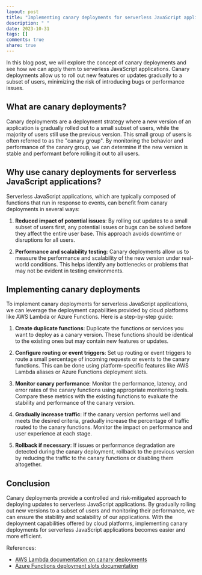 ```yaml
---
layout: post
title: "Implementing canary deployments for serverless JavaScript applications"
description: " "
date: 2023-10-31
tags: []
comments: true
share: true
---
```


In this blog post, we will explore the concept of canary deployments and see how we can apply them to serverless JavaScript applications. Canary deployments allow us to roll out new features or updates gradually to a subset of users, minimizing the risk of introducing bugs or performance issues.

## What are canary deployments?

Canary deployments are a deployment strategy where a new version of an application is gradually rolled out to a small subset of users, while the majority of users still use the previous version. This small group of users is often referred to as the "canary group". By monitoring the behavior and performance of the canary group, we can determine if the new version is stable and performant before rolling it out to all users.

## Why use canary deployments for serverless JavaScript applications?

Serverless JavaScript applications, which are typically composed of functions that run in response to events, can benefit from canary deployments in several ways:

1. **Reduced impact of potential issues**: By rolling out updates to a small subset of users first, any potential issues or bugs can be solved before they affect the entire user base. This approach avoids downtime or disruptions for all users.

2. **Performance and scalability testing**: Canary deployments allow us to measure the performance and scalability of the new version under real-world conditions. This helps identify any bottlenecks or problems that may not be evident in testing environments.

## Implementing canary deployments

To implement canary deployments for serverless JavaScript applications, we can leverage the deployment capabilities provided by cloud platforms like AWS Lambda or Azure Functions. Here is a step-by-step guide:

1. **Create duplicate functions**: Duplicate the functions or services you want to deploy as a canary version. These functions should be identical to the existing ones but may contain new features or updates.

2. **Configure routing or event triggers**: Set up routing or event triggers to route a small percentage of incoming requests or events to the canary functions. This can be done using platform-specific features like AWS Lambda aliases or Azure Functions deployment slots.

3. **Monitor canary performance**: Monitor the performance, latency, and error rates of the canary functions using appropriate monitoring tools. Compare these metrics with the existing functions to evaluate the stability and performance of the canary version.

4. **Gradually increase traffic**: If the canary version performs well and meets the desired criteria, gradually increase the percentage of traffic routed to the canary functions. Monitor the impact on performance and user experience at each stage.

5. **Rollback if necessary**: If issues or performance degradation are detected during the canary deployment, rollback to the previous version by reducing the traffic to the canary functions or disabling them altogether.

## Conclusion

Canary deployments provide a controlled and risk-mitigated approach to deploying updates to serverless JavaScript applications. By gradually rolling out new versions to a subset of users and monitoring their performance, we can ensure the stability and scalability of our applications. With the deployment capabilities offered by cloud platforms, implementing canary deployments for serverless JavaScript applications becomes easier and more efficient.

References:
- [AWS Lambda documentation on canary deployments](https://docs.aws.amazon.com/lambda/latest/dg/green-blue-deployment.html)
- [Azure Functions deployment slots documentation](https://docs.microsoft.com/en-us/azure/azure-functions/deployment-slots)